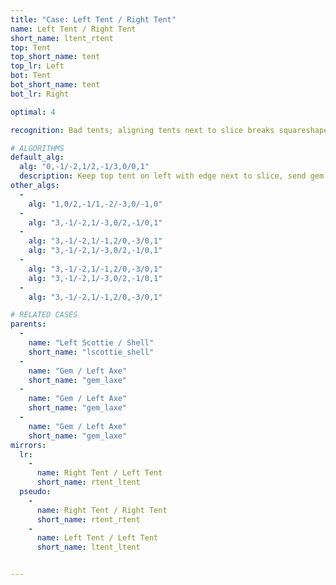```yaml
---
title: "Case: Left Tent / Right Tent"
name: Left Tent / Right Tent
short_name: ltent_rtent
top: Tent
top_short_name: tent
top_lr: Left
bot: Tent
bot_short_name: tent
bot_lr: Right

optimal: 4

recognition: Bad tents; aligning tents next to slice breaks squareshape.

# ALGORITHMS
default_alg:
  alg: "0,-1/-2,1/2,-1/3,0/0,1"
  description: Keep top tent on left with edge next to slice, send gem from bottom to form scottie/shell.
other_algs:
  -
    alg: "1,0/2,-1/1,-2/-3,0/-1,0"
  -
    alg: "3,-1/-2,1/-3,0/2,-1/0,1"
  -
    alg: "3,-1/-2,1/-1,2/0,-3/0,1"
    alg: "3,-1/-2,1/-3,0/2,-1/0,1"
  -
    alg: "3,-1/-2,1/-1,2/0,-3/0,1"
    alg: "3,-1/-2,1/-3,0/2,-1/0,1"
  -
    alg: "3,-1/-2,1/-1,2/0,-3/0,1"

# RELATED CASES
parents:
  -
    name: "Left Scottie / Shell"
    short_name: "lscottie_shell"
  -
    name: "Gem / Left Axe"
    short_name: "gem_laxe"
  -
    name: "Gem / Left Axe"
    short_name: "gem_laxe"
  -
    name: "Gem / Left Axe"
    short_name: "gem_laxe"
mirrors:
  lr:
    -
      name: Right Tent / Left Tent
      short_name: rtent_ltent
  pseudo:
    -
      name: Right Tent / Right Tent
      short_name: rtent_rtent
    -
      name: Left Tent / Left Tent
      short_name: ltent_ltent


---
```



